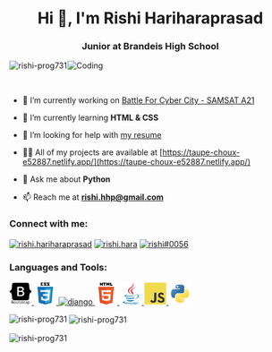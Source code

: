 <h1 align="center">Hi 👋, I'm Rishi Hariharaprasad</h1>
<h3 align="center">Junior at Brandeis High School</h3>
<img align="right" alt="Coding" width="400" src="https://cdn.dribbble.com/users/1162077/screenshots/3848914/programmer.gif">

<p align="left"> <img src="https://komarev.com/ghpvc/?username=rishi-prog731&label=Profile%20views&color=0e75b6&style=flat" alt="rishi-prog731" /> </p>

<p align="left"> <a href="https://twitter.com/" target="blank"><img src="https://img.shields.io/twitter/follow/?logo=twitter&style=for-the-badge" alt="" /></a> </p>

- 🔭 I’m currently working on [Battle For Cyber City - SAMSAT A21](https://github.com/Rishi-prog731/Battle-for-Cyber-City)

- 🌱 I’m currently learning **HTML & CSS**

- 🤝 I’m looking for help with [my resume](https://github.com/Rishi-prog731/one-pager-resume)

- 👨‍💻 All of my projects are available at [https://taupe-choux-e52887.netlify.app/](https://taupe-choux-e52887.netlify.app/)

- 💬 Ask me about **Python**

- 📫 Reach me at **rishi.hhp@gmail.com**

<h3 align="left">Connect with me:</h3>
<p align="left">
<a href="https://fb.com/rishi.hariharaprasad" target="blank"><img align="center" src="https://raw.githubusercontent.com/rahuldkjain/github-profile-readme-generator/master/src/images/icons/Social/facebook.svg" alt="rishi.hariharaprasad" height="30" width="40" /></a>
<a href="https://instagram.com/rishi.hara" target="blank"><img align="center" src="https://raw.githubusercontent.com/rahuldkjain/github-profile-readme-generator/master/src/images/icons/Social/instagram.svg" alt="rishi.hara" height="30" width="40" /></a>
<a href="https://discord.gg/rishi#0056" target="blank"><img align="center" src="https://raw.githubusercontent.com/rahuldkjain/github-profile-readme-generator/master/src/images/icons/Social/discord.svg" alt="rishi#0056" height="30" width="40" /></a>
</p>

<h3 align="left">Languages and Tools:</h3>
<p align="left"> <a href="https://getbootstrap.com" target="_blank" rel="noreferrer"> <img src="https://raw.githubusercontent.com/devicons/devicon/master/icons/bootstrap/bootstrap-plain-wordmark.svg" alt="bootstrap" width="40" height="40"/> </a> <a href="https://www.w3schools.com/css/" target="_blank" rel="noreferrer"> <img src="https://raw.githubusercontent.com/devicons/devicon/master/icons/css3/css3-original-wordmark.svg" alt="css3" width="40" height="40"/> </a> <a href="https://www.djangoproject.com/" target="_blank" rel="noreferrer"> <img src="https://cdn.worldvectorlogo.com/logos/django.svg" alt="django" width="40" height="40"/> </a> <a href="https://www.w3.org/html/" target="_blank" rel="noreferrer"> <img src="https://raw.githubusercontent.com/devicons/devicon/master/icons/html5/html5-original-wordmark.svg" alt="html5" width="40" height="40"/> </a> <a href="https://www.java.com" target="_blank" rel="noreferrer"> <img src="https://raw.githubusercontent.com/devicons/devicon/master/icons/java/java-original.svg" alt="java" width="40" height="40"/> </a> <a href="https://developer.mozilla.org/en-US/docs/Web/JavaScript" target="_blank" rel="noreferrer"> <img src="https://raw.githubusercontent.com/devicons/devicon/master/icons/javascript/javascript-original.svg" alt="javascript" width="40" height="40"/> </a> <a href="https://www.python.org" target="_blank" rel="noreferrer"> <img src="https://raw.githubusercontent.com/devicons/devicon/master/icons/python/python-original.svg" alt="python" width="40" height="40"/> </a> </p>

<p><img align="left" src="https://github-readme-stats.vercel.app/api/top-langs?username=rishi-prog731&show_icons=true&locale=en&layout=compact" alt="rishi-prog731" /></p>

<p>&nbsp;<img align="center" src="https://github-readme-stats.vercel.app/api?username=rishi-prog731&show_icons=true&locale=en" alt="rishi-prog731" /></p>

<p><img align="center" src="https://github-readme-streak-stats.herokuapp.com/?user=rishi-prog731&" alt="rishi-prog731" /></p>
